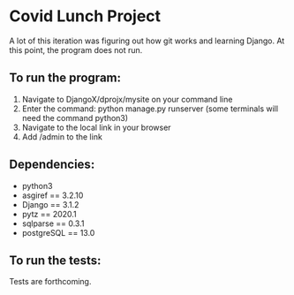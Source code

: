 # Covid Lunch Project

A lot of this iteration was figuring out how git works and learning Django. At this point, the program does not run. 

## To run the program:
1. Navigate to DjangoX/dprojx/mysite on your command line
2. Enter the command: python manage.py runserver (some terminals will need the command python3)
3. Navigate to the local link in your browser
4. Add /admin to the link

## Dependencies:
- python3
- asgiref == 3.2.10
- Django == 3.1.2
- pytz == 2020.1
- sqlparse == 0.3.1
- postgreSQL == 13.0

## To run the tests:
Tests are forthcoming. 
